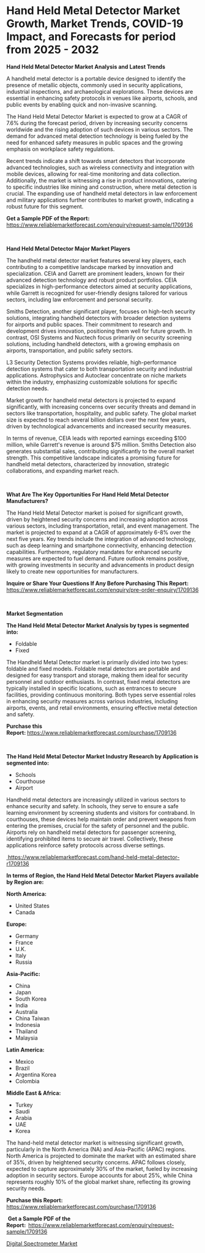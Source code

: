 <p><h1>Hand Held Metal Detector Market Growth, Market Trends, COVID-19 Impact, and Forecasts for period from 2025 - 2032</h1></p><p><strong>Hand Held Metal Detector Market Analysis and Latest Trends</strong></p>
<p><p>A handheld metal detector is a portable device designed to identify the presence of metallic objects, commonly used in security applications, industrial inspections, and archaeological explorations. These devices are essential in enhancing safety protocols in venues like airports, schools, and public events by enabling quick and non-invasive scanning.</p><p>The Hand Held Metal Detector Market is expected to grow at a CAGR of 7.6% during the forecast period, driven by increasing security concerns worldwide and the rising adoption of such devices in various sectors. The demand for advanced metal detection technology is being fueled by the need for enhanced safety measures in public spaces and the growing emphasis on workplace safety regulations. </p><p>Recent trends indicate a shift towards smart detectors that incorporate advanced technologies, such as wireless connectivity and integration with mobile devices, allowing for real-time monitoring and data collection. Additionally, the market is witnessing a rise in product innovations, catering to specific industries like mining and construction, where metal detection is crucial. The expanding use of handheld metal detectors in law enforcement and military applications further contributes to market growth, indicating a robust future for this segment.</p></p>
<p><strong>Get a Sample PDF of the Report:&nbsp;</strong> <a href="https://www.reliablemarketforecast.com/enquiry/request-sample/1709136?utm_campaign=2011&utm_medium=2&utm_source=Github&utm_content=ia&utm_term=16022025&utm_id=hand-held-metal-detector">https://www.reliablemarketforecast.com/enquiry/request-sample/1709136</a></p>
<p>&nbsp;</p>
<p><strong>Hand Held Metal Detector Major Market Players</strong></p>
<p><p>The handheld metal detector market features several key players, each contributing to a competitive landscape marked by innovation and specialization. CEIA and Garrett are prominent leaders, known for their advanced detection technology and robust product portfolios. CEIA specializes in high-performance detectors aimed at security applications, while Garrett is recognized for user-friendly designs tailored for various sectors, including law enforcement and personal security.</p><p>Smiths Detection, another significant player, focuses on high-tech security solutions, integrating handheld detectors with broader detection systems for airports and public spaces. Their commitment to research and development drives innovation, positioning them well for future growth. In contrast, OSI Systems and Nuctech focus primarily on security screening solutions, including handheld detectors, with a growing emphasis on airports, transportation, and public safety sectors.</p><p>L3 Security Detection Systems provides reliable, high-performance detection systems that cater to both transportation security and industrial applications. Astrophysics and Autoclear concentrate on niche markets within the industry, emphasizing customizable solutions for specific detection needs.</p><p>Market growth for handheld metal detectors is projected to expand significantly, with increasing concerns over security threats and demand in sectors like transportation, hospitality, and public safety. The global market size is expected to reach several billion dollars over the next few years, driven by technological advancements and increased security measures.</p><p>In terms of revenue, CEIA leads with reported earnings exceeding $100 million, while Garrett's revenue is around $75 million. Smiths Detection also generates substantial sales, contributing significantly to the overall market strength. This competitive landscape indicates a promising future for handheld metal detectors, characterized by innovation, strategic collaborations, and expanding market reach.</p></p>
<p>&nbsp;</p>
<p><strong>What Are The Key Opportunities For Hand Held Metal Detector Manufacturers?</strong></p>
<p><p>The Hand Held Metal Detector market is poised for significant growth, driven by heightened security concerns and increasing adoption across various sectors, including transportation, retail, and event management. The market is projected to expand at a CAGR of approximately 6-8% over the next five years. Key trends include the integration of advanced technology, such as deep learning and smartphone connectivity, enhancing detection capabilities. Furthermore, regulatory mandates for enhanced security measures are expected to fuel demand. Future outlook remains positive, with growing investments in security and advancements in product design likely to create new opportunities for manufacturers.</p></p>
<p><strong>Inquire or Share Your Questions If Any Before Purchasing This Report:</strong> <a href="https://www.reliablemarketforecast.com/enquiry/pre-order-enquiry/1709136?utm_campaign=2011&utm_medium=2&utm_source=Github&utm_content=ia&utm_term=16022025&utm_id=hand-held-metal-detector">https://www.reliablemarketforecast.com/enquiry/pre-order-enquiry/1709136</a></p>
<p>&nbsp;</p>
<p><strong>Market Segmentation</strong></p>
<p><strong>The Hand Held Metal Detector Market Analysis by types is segmented into:</strong></p>
<p><ul><li>Foldable</li><li>Fixed</li></ul></p>
<p><p>The Handheld Metal Detector market is primarily divided into two types: foldable and fixed models. Foldable metal detectors are portable and designed for easy transport and storage, making them ideal for security personnel and outdoor enthusiasts. In contrast, fixed metal detectors are typically installed in specific locations, such as entrances to secure facilities, providing continuous monitoring. Both types serve essential roles in enhancing security measures across various industries, including airports, events, and retail environments, ensuring effective metal detection and safety.</p></p>
<p><strong>Purchase this Report:&nbsp;</strong><a href="https://www.reliablemarketforecast.com/purchase/1709136?utm_campaign=2011&utm_medium=2&utm_source=Github&utm_content=ia&utm_term=16022025&utm_id=hand-held-metal-detector">https://www.reliablemarketforecast.com/purchase/1709136</a></p>
<p>&nbsp;</p>
<p><strong>The Hand Held Metal Detector Market Industry Research by Application is segmented into:</strong></p>
<p><ul><li>Schools</li><li>Courthouse</li><li>Airport</li></ul></p>
<p><p>Handheld metal detectors are increasingly utilized in various sectors to enhance security and safety. In schools, they serve to ensure a safe learning environment by screening students and visitors for contraband. In courthouses, these devices help maintain order and prevent weapons from entering the premises, crucial for the safety of personnel and the public. Airports rely on handheld metal detectors for passenger screening, identifying prohibited items to secure air travel. Collectively, these applications reinforce safety protocols across diverse settings.</p></p>
<p><a href="https://www.reliablemarketforecast.com/hand-held-metal-detector-r1709136?utm_campaign=2011&utm_medium=2&utm_source=Github&utm_content=ia&utm_term=16022025&utm_id=hand-held-metal-detector">&nbsp;https://www.reliablemarketforecast.com/hand-held-metal-detector-r1709136</a></p>
<p><strong>In terms of Region, the Hand Held Metal Detector Market Players available by Region are:</strong></p>
<p>
    <p> <strong> North America: </strong>
        <ul>
            <li>United States</li>
            <li>Canada</li>
        </ul>
        </p> 
    <p> <strong> Europe: </strong>
        <ul>
            <li>Germany</li>
            <li>France</li>
            <li>U.K.</li>
            <li>Italy</li>
            <li>Russia</li>
        </ul>
        </p> 
    <p> <strong> Asia-Pacific: </strong>
        <ul>
            <li>China</li>
            <li>Japan</li>
            <li>South Korea</li>
            <li>India</li>
            <li>Australia</li>
            <li>China Taiwan</li>
            <li>Indonesia</li>
            <li>Thailand</li>
            <li>Malaysia</li>
        </ul>
        </p> 
    <p> <strong> Latin America: </strong>
        <ul>
            <li>Mexico</li>
            <li>Brazil</li>
            <li>Argentina Korea</li>
            <li>Colombia</li>
        </ul>
        </p> 
    <p> <strong> Middle East & Africa: </strong>
        <ul>
            <li>Turkey</li>
            <li>Saudi</li>
            <li>Arabia</li>
            <li>UAE</li>
            <li>Korea</li>
        </ul>
    </p>
    </p>
<p><p>The hand-held metal detector market is witnessing significant growth, particularly in the North America (NA) and Asia-Pacific (APAC) regions. North America is projected to dominate the market with an estimated share of 35%, driven by heightened security concerns. APAC follows closely, expected to capture approximately 30% of the market, fueled by increasing adoption in security sectors. Europe accounts for about 25%, while China represents roughly 10% of the global market share, reflecting its growing security needs.</p></p>
<p><strong>Purchase this Report: </strong><a href="https://www.reliablemarketforecast.com/purchase/1709136?utm_campaign=2011&utm_medium=2&utm_source=Github&utm_content=ia&utm_term=16022025&utm_id=hand-held-metal-detector">https://www.reliablemarketforecast.com/purchase/1709136</a></p>
<p>&nbsp;<strong>Get a Sample PDF of the Report:&nbsp;&nbsp;</strong><a href="https://www.reliablemarketforecast.com/enquiry/request-sample/1709136?utm_campaign=2011&utm_medium=2&utm_source=Github&utm_content=ia&utm_term=16022025&utm_id=hand-held-metal-detector">https://www.reliablemarketforecast.com/enquiry/request-sample/1709136</a></p>
<p><strong></strong></p>
<p><p><a href="https://github.com/ChiragRp1/Market-Research-Report-List-7/blob/main/digital-spectrometer-market.md?utm_campaign=2011&utm_medium=2&utm_source=Github&utm_content=ia&utm_term=16022025&utm_id=hand-held-metal-detector">Digital Spectrometer Market</a></p></p>